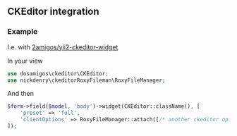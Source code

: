 CKEditor integration
---
### Example

I.e. with [2amigos/yii2-ckeditor-widget](https://github.com/2amigos/yii2-ckeditor-widget)

In your view
```php
use dosamigos\ckeditor\CKEditor;
use nickdenry\ckeditorRoxyFileman\RoxyFileManager;
```

And then
```php
$form->field($model, 'body')->widget(CKEditor::className(), [
    'preset' => 'full',
    'clientOptions' => RoxyFileManager::attach([/* another ckeditor options */]),
]);
```
